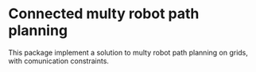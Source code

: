 # Connected multy robot path planning

This package implement a solution to multy robot path planning on grids, with comunication constraints.
